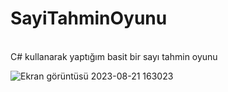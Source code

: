 # SayiTahminOyunu
<br>
C# kullanarak yaptığım basit bir sayı tahmin oyunu

![Ekran görüntüsü 2023-08-21 163023](https://github.com/ahmetakr/SayiTahminOyunu/assets/74822983/588690ca-9a01-4b72-9738-39c8b2ddf98f)
